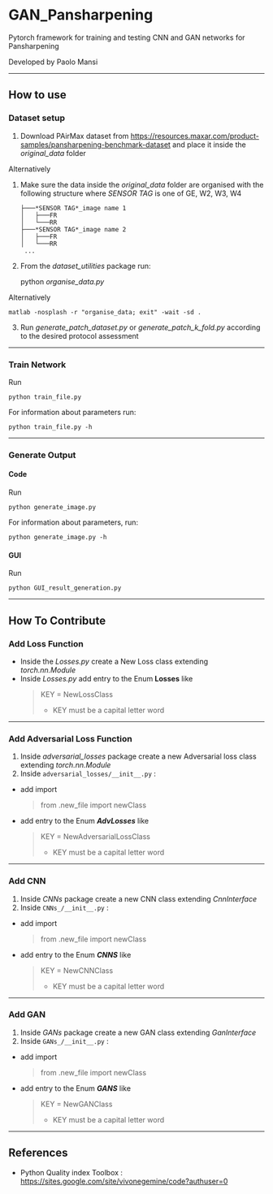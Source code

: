 # GAN_Pansharpening

Pytorch framework for training and testing CNN and GAN networks
for Pansharpening

Developed by Paolo Mansi
***

## How to use

### Dataset setup

1. Download PAirMax dataset from https://resources.maxar.com/product-samples/pansharpening-benchmark-dataset
   and place it inside the _original_data_ folder

Alternatively

1. Make sure the data inside the _original_data_ folder are organised with the following structure
   where *SENSOR TAG* is one of GE, W2, W3, W4
    ```
    ├───*SENSOR TAG*_image name 1
    │   ├───FR
    │   └───RR
    ├───*SENSOR TAG*_image name 2
    │   ├───FR
    │   └───RR
     ...
    ```

2. From the _dataset_utilities_ package run:
    

    python _organise_data.py_

Alternatively

    matlab -nosplash -r "organise_data; exit" -wait -sd .

3. Run _generate_patch_dataset.py_ or _generate_patch_k_fold.py_ according to the desired protocol assessment


---

### Train Network

Run

    python train_file.py

For information about parameters run:

    python train_file.py -h


---

### Generate Output

#### Code
Run


    python generate_image.py

For information about parameters, run:

    python generate_image.py -h


#### GUI
Run
    
    python GUI_result_generation.py
***

## How To Contribute

### Add Loss Function

* Inside the _Losses.py_ create a New Loss class extending _torch.nn.Module_
* Inside _Losses.py_ add entry to the Enum **Losses** like
  > KEY = NewLossClass
  >- KEY must be a capital letter word


---

### Add Adversarial Loss Function

1. Inside _adversarial_losses_ package create a new Adversarial loss class extending _torch.nn.Module_
2. Inside ```adversarial_losses/__init__.py``` :

* add import
  > from .new_file import newClass
* add entry to the Enum ***AdvLosses*** like
  > KEY = NewAdversarialLossClass
  >  - KEY must be a capital letter word

---

### Add CNN

1. Inside _CNNs_ package create a new CNN class extending _CnnInterface_
2. Inside ```CNNs_/__init__.py``` :

* add import
  > from .new_file import newClass
* add entry to the Enum ***CNNS*** like
  > KEY = NewCNNClass
  >  - KEY must be a capital letter word

---

### Add GAN

1. Inside _GANs_ package create a new GAN class extending _GanInterface_
2. Inside ```GANs_/__init__.py``` :

* add import
  > from .new_file import newClass
* add entry to the Enum ***GANS*** like
  > KEY = NewGANClass
  >  - KEY must be a capital letter word

***

## References

* Python Quality index Toolbox : https://sites.google.com/site/vivonegemine/code?authuser=0
 